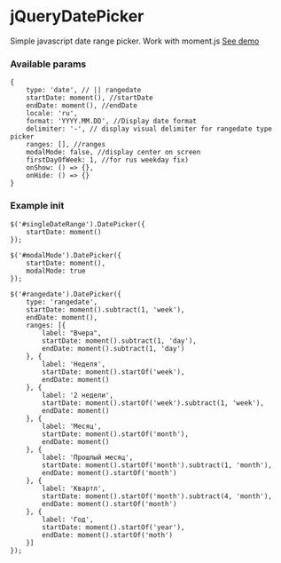 # jQueryDatePicker
Simple javascript date range picker. Work with moment.js
[See demo](http://webislife.ru/daterangepicker)
### Available params
    {
        type: 'date', // || rangedate
        startDate: moment(), //startDate
        endDate: moment(), //endDate
        locale: 'ru',
        format: 'YYYY.MM.DD', //Display date format
        delimiter: '-', // display visual delimiter for rangedate type picker
        ranges: [], //ranges
        modalMode: false, //display center on screen
        firstDayOfWeek: 1, //for rus weekday fix)
        onShow: () => {},
        onHide: () => {}
    }

### Example init

    $('#singleDateRange').DatePicker({
        startDate: moment()
    });
    
    $('#modalMode').DatePicker({
        startDate: moment(),
        modalMode: true
    });

    $('#rangedate').DatePicker({
        type: 'rangedate',
        startDate: moment().subtract(1, 'week'),
        endDate: moment(),
        ranges: [{
            label: "Вчера",
            startDate: moment().subtract(1, 'day'),
            endDate: moment().subtract(1, 'day')
        }, {
            label: 'Неделя',
            startDate: moment().startOf('week'),
            endDate: moment()
        }, {
            label: '2 недели',
            startDate: moment().startOf('week').subtract(1, 'week'),
            endDate: moment()
        }, {
            label: 'Месяц',
            startDate: moment().startOf('month'),
            endDate: moment()
        }, {
            label: 'Прошлый месяц',
            startDate: moment().startOf('month').subtract(1, 'month'),
            endDate: moment().startOf('month')
        }, {
            label: 'Квартл',
            startDate: moment().startOf('month').subtract(4, 'month'),
            endDate: moment().startOf('month')
        }, {
            label: 'Год',
            startDate: moment().startOf('year'),
            endDate: moment().startOf('moth')
        }]
    });
